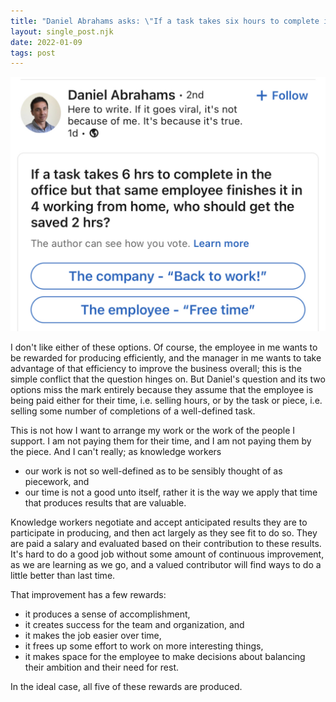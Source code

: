 ```yaml
---
title: "Daniel Abrahams asks: \"If a task takes six hours to complete in the office, but that same employee finishes out in four working from home, who should get the saved two hours?\""
layout: single_post.njk
date: 2022-01-09
tags: post
---
```


![If a task takes six hours to complete in the office, but that same employee finishes out in four working from home, who should get the saved two hours? The company ('back to work!') or the employee ('free time')?](/assets/images/2022/01/dabrahams_question-1024x826.png)

I don't like either of these options. Of course, the employee in me wants to be rewarded for producing efficiently, and the manager in me wants to take advantage of that efficiency to improve the business overall; this is the simple conflict that the question hinges on. But Daniel's question and its two options miss the mark entirely because they assume that the employee is being paid either for their time, i.e. selling hours, or by the task or piece, i.e. selling some number of completions of a well-defined task.

This is not how I want to arrange my work or the work of the people I support. I am not paying them for their time, and I am not paying them by the piece. And I can't really; as knowledge workers
- our work is not so well-defined as to be sensibly thought of as piecework, and
- our time is not a good unto itself, rather it is the way we apply that time that produces results that are valuable.

Knowledge workers negotiate and accept anticipated results they are to participate in producing, and then act largely as they see fit to do so. They are paid a salary and evaluated based on their contribution to these results. It's hard to do a good job without some amount of continuous improvement, as we are learning as we go, and a valued contributor will find ways to do a little better than last time.

That improvement has a few rewards:
- it produces a sense of accomplishment,
- it creates success for the team and organization, and
- it makes the job easier over time,
- it frees up some effort to work on more interesting things,
- it makes space for the employee to make decisions about balancing their ambition and their need for rest.

In the ideal case, all five of these rewards are produced.
